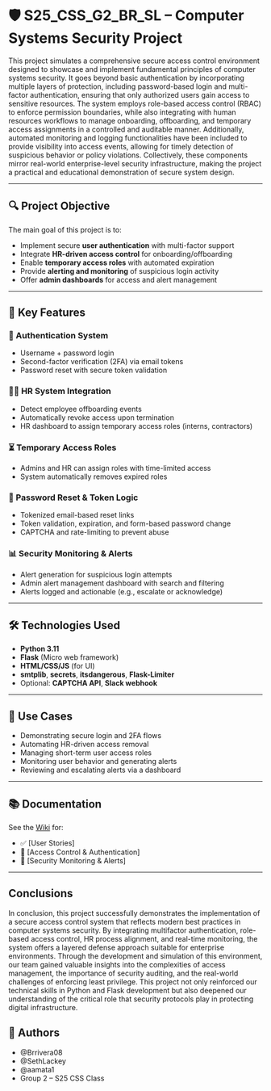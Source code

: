 # 🛡️ S25_CSS_G2_BR_SL – Computer Systems Security Project

This project simulates a comprehensive secure access control environment designed to showcase and implement fundamental principles of computer systems security. It goes beyond basic authentication by incorporating multiple layers of protection, including password-based login and multi-factor authentication, ensuring that only authorized users gain access to sensitive resources. The system employs role-based access control (RBAC) to enforce permission boundaries, while also integrating with human resources workflows to manage onboarding, offboarding, and temporary access assignments in a controlled and auditable manner. Additionally, automated monitoring and logging functionalities have been included to provide visibility into access events, allowing for timely detection of suspicious behavior or policy violations. Collectively, these components mirror real-world enterprise-level security infrastructure, making the project a practical and educational demonstration of secure system design.

---

## 🔍 Project Objective

The main goal of this project is to:

- Implement secure **user authentication** with multi-factor support
- Integrate **HR-driven access control** for onboarding/offboarding
- Enable **temporary access roles** with automated expiration
- Provide **alerting and monitoring** of suspicious login activity
- Offer **admin dashboards** for access and alert management

---

## 🚀 Key Features

### 🔐 Authentication System
- Username + password login
- Second-factor verification (2FA) via email tokens
- Password reset with secure token validation

### 🧑‍💼 HR System Integration
- Detect employee offboarding events
- Automatically revoke access upon termination
- HR dashboard to assign temporary access roles (interns, contractors)

### ⏳ Temporary Access Roles
- Admins and HR can assign roles with time-limited access
- System automatically removes expired roles

### 📨 Password Reset & Token Logic
- Tokenized email-based reset links
- Token validation, expiration, and form-based password change
- CAPTCHA and rate-limiting to prevent abuse

### 📊 Security Monitoring & Alerts
- Alert generation for suspicious login attempts
- Admin alert management dashboard with search and filtering
- Alerts logged and actionable (e.g., escalate or acknowledge)

---


## 🛠️ Technologies Used

- **Python 3.11**
- **Flask** (Micro web framework)
- **HTML/CSS/JS** (for UI)
- **smtplib**, **secrets**, **itsdangerous**, **Flask-Limiter**
- Optional: **CAPTCHA API**, **Slack webhook**

---

## 📖 Use Cases

- Demonstrating secure login and 2FA flows  
- Automating HR-driven access removal  
- Managing short-term user access roles  
- Monitoring user behavior and generating alerts  
- Reviewing and escalating alerts via a dashboard

---

## 📚 Documentation

See the [Wiki](https://github.com/Brrivera08/S25_CSS_G2_BR_SL/wiki) for:

- ✅ [User Stories]
- 🔐 [Access Control & Authentication]
- 🚨 [Security Monitoring & Alerts]

---

##  Conclusions

In conclusion, this project successfully demonstrates the implementation of a secure access control system that reflects modern best practices in computer systems security. By integrating multifactor authentication, role-based access control, HR process alignment, and real-time monitoring, the system offers a layered defense approach suitable for enterprise environments. Through the development and simulation of this environment, our team gained valuable insights into the complexities of access management, the importance of security auditing, and the real-world challenges of enforcing least privilege. This project not only reinforced our technical skills in Python and Flask development but also deepened our understanding of the critical role that security protocols play in protecting digital infrastructure.

## 👥 Authors

- @Brrivera08  
- @SethLackey  
- @aamata1  
- Group 2 – S25 CSS Class



